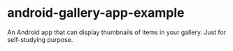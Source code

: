 # android-gallery-app-example

An Android app that can display thumbnails of items in your gallery. 
Just for self-studying purpose.
